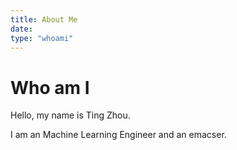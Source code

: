 ```yaml
---
title: About Me
date:
type: "whoami"
---
```


# Who am I

Hello, my name is Ting Zhou.

I am an Machine Learning Engineer and an emacser.
